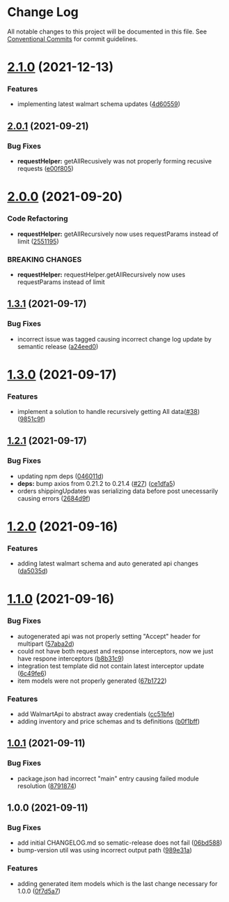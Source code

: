 # Change Log

All notable changes to this project will be documented in this file.
See [Conventional Commits](https://conventionalcommits.org) for commit guidelines.

# [2.1.0](https://github.com/whitebox-co/walmart-marketplace-api/compare/v2.0.1...v2.1.0) (2021-12-13)

### Features

-   implementing latest walmart schema updates ([4d60559](https://github.com/whitebox-co/walmart-marketplace-api/commit/4d60559d86cf2d716058124381e98fe629e31ec7))

## [2.0.1](https://github.com/whitebox-co/walmart-marketplace-api/compare/v2.0.0...v2.0.1) (2021-09-21)

### Bug Fixes

-   **requestHelper:** getAllRecusively was not properly forming recusive requests ([e00f805](https://github.com/whitebox-co/walmart-marketplace-api/commit/e00f805cc66bb1907668c5be7be44a9e86605ab4))

# [2.0.0](https://github.com/whitebox-co/walmart-marketplace-api/compare/v1.3.1...v2.0.0) (2021-09-20)

### Code Refactoring

-   **requestHelper:** getAllRecursively now uses requestParams instead of limit ([2551195](https://github.com/whitebox-co/walmart-marketplace-api/commit/255119580e6971e37b40d32a423df6a942922824))

### BREAKING CHANGES

-   **requestHelper:** requestHelper.getAllRecursively now uses requestParams instead of limit

## [1.3.1](https://github.com/whitebox-co/walmart-marketplace-api/compare/v1.3.0...v1.3.1) (2021-09-17)

### Bug Fixes

-   incorrect issue was tagged causing incorrect change log update by semantic release ([a24eed0](https://github.com/whitebox-co/walmart-marketplace-api/commit/a24eed08dbdf469a640eef78e875587270353db7))

# [1.3.0](https://github.com/whitebox-co/walmart-marketplace-api/compare/v1.2.1...v1.3.0) (2021-09-17)

### Features

-   implement a solution to handle recursively getting All data([#38](https://github.com/whitebox-co/walmart-marketplace-api/issues/18)) ([9851c9f](https://github.com/whitebox-co/walmart-marketplace-api/commit/9851c9f9904a0daf68a2a0df976ad6ea01cae46b))

## [1.2.1](https://github.com/whitebox-co/walmart-marketplace-api/compare/v1.2.0...v1.2.1) (2021-09-17)

### Bug Fixes

-   updating npm deps ([046011d](https://github.com/whitebox-co/walmart-marketplace-api/commit/046011da72c9f203ede11a609cfeb43c9cac0dc0))
-   **deps:** bump axios from 0.21.2 to 0.21.4 ([#27](https://github.com/whitebox-co/walmart-marketplace-api/issues/27)) ([ce1dfa5](https://github.com/whitebox-co/walmart-marketplace-api/commit/ce1dfa5bd1567505a0a93b21d7ca0b354363a2d5))
-   orders shippingUpdates was serializing data before post unecessarily causing errors ([2684d9f](https://github.com/whitebox-co/walmart-marketplace-api/commit/2684d9f017f44cdbce62f5921ba8ebca57e83fe8))

# [1.2.0](https://github.com/whitebox-co/walmart-marketplace-api/compare/v1.1.0...v1.2.0) (2021-09-16)

### Features

-   adding latest walmart schema and auto generated api changes ([da5035d](https://github.com/whitebox-co/walmart-marketplace-api/commit/da5035dcfeec11f05682db78863572c33a1415d1))

# [1.1.0](https://github.com/whitebox-co/walmart-marketplace-api/compare/v1.0.1...v1.1.0) (2021-09-16)

### Bug Fixes

-   autogenerated api was not properly setting "Accept" header for multipart ([57aba2d](https://github.com/whitebox-co/walmart-marketplace-api/commit/57aba2dffb2229d175b0999a4abe01780af4e3d2))
-   could not have both request and response interceptors, now we just have respone interceptors ([b8b31c9](https://github.com/whitebox-co/walmart-marketplace-api/commit/b8b31c9f63629f57c5b08749dd3ece1928e0e3d6))
-   integration test template did not contain latest interceptor update ([6c49fe6](https://github.com/whitebox-co/walmart-marketplace-api/commit/6c49fe62437b93e4d4a7215c82234394ac43bc9f))
-   item models were not properly generated ([67b1722](https://github.com/whitebox-co/walmart-marketplace-api/commit/67b1722426bcd609ae475858e3ac2fb312cc0596))

### Features

-   add WalmartApi to abstract away credentials ([cc51bfe](https://github.com/whitebox-co/walmart-marketplace-api/commit/cc51bfe59695d9bb1cf3e7f0dfc4090fde1c0213))
-   adding inventory and price schemas and ts definitions ([b0f1bff](https://github.com/whitebox-co/walmart-marketplace-api/commit/b0f1bffad1caaca3de980321742fea021611a2bc))

## [1.0.1](https://github.com/whitebox-co/walmart-marketplace-api/compare/v1.0.0...v1.0.1) (2021-09-11)

### Bug Fixes

-   package.json had incorrect "main" entry causing failed module resolution ([8791874](https://github.com/whitebox-co/walmart-marketplace-api/commit/879187416c8dd47ff8c10c126e1e5b8833ff4500))

## 1.0.0 (2021-09-11)

### Bug Fixes

-   add initial CHANGELOG.md so sematic-release does not fail ([06bd588](https://github.com/whitebox-co/walmart-marketplace-api/commit/06bd588b146533717d05215917cff5c1f5031d35))
-   bump-version util was using incorrect output path ([989e31a](https://github.com/whitebox-co/walmart-marketplace-api/commit/989e31aee1687cabd8172b49abbe63f16c009084))

### Features

-   adding generated item models which is the last change necessary for 1.0.0 ([0f7d5a7](https://github.com/whitebox-co/walmart-marketplace-api/commit/0f7d5a7bdd90dc6f8a76acdac98e3f2ac65c37ac))
